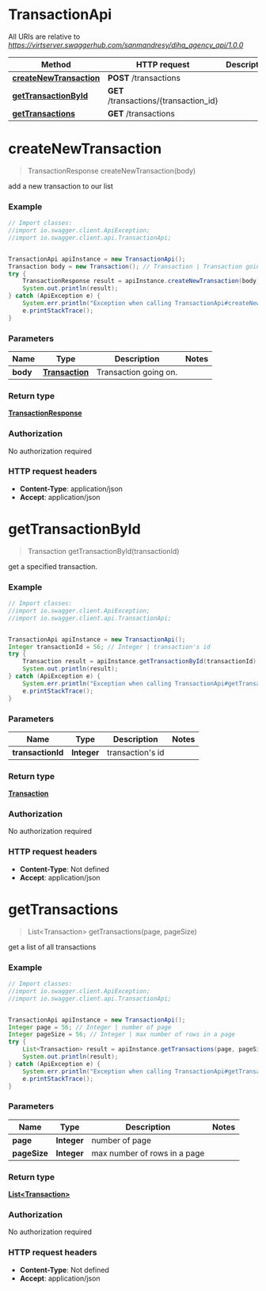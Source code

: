 # TransactionApi

All URIs are relative to *https://virtserver.swaggerhub.com/sanmandresy/diha_agency_api/1.0.0*

Method | HTTP request | Description
------------- | ------------- | -------------
[**createNewTransaction**](TransactionApi.md#createNewTransaction) | **POST** /transactions | 
[**getTransactionById**](TransactionApi.md#getTransactionById) | **GET** /transactions/{transaction_id} | 
[**getTransactions**](TransactionApi.md#getTransactions) | **GET** /transactions | 

<a name="createNewTransaction"></a>
# **createNewTransaction**
> TransactionResponse createNewTransaction(body)



add a new transaction to our list

### Example
```java
// Import classes:
//import io.swagger.client.ApiException;
//import io.swagger.client.api.TransactionApi;


TransactionApi apiInstance = new TransactionApi();
Transaction body = new Transaction(); // Transaction | Transaction going on.
try {
    TransactionResponse result = apiInstance.createNewTransaction(body);
    System.out.println(result);
} catch (ApiException e) {
    System.err.println("Exception when calling TransactionApi#createNewTransaction");
    e.printStackTrace();
}
```

### Parameters

Name | Type | Description  | Notes
------------- | ------------- | ------------- | -------------
 **body** | [**Transaction**](Transaction.md)| Transaction going on. |

### Return type

[**TransactionResponse**](TransactionResponse.md)

### Authorization

No authorization required

### HTTP request headers

 - **Content-Type**: application/json
 - **Accept**: application/json

<a name="getTransactionById"></a>
# **getTransactionById**
> Transaction getTransactionById(transactionId)



get a specified transaction.

### Example
```java
// Import classes:
//import io.swagger.client.ApiException;
//import io.swagger.client.api.TransactionApi;


TransactionApi apiInstance = new TransactionApi();
Integer transactionId = 56; // Integer | transaction's id
try {
    Transaction result = apiInstance.getTransactionById(transactionId);
    System.out.println(result);
} catch (ApiException e) {
    System.err.println("Exception when calling TransactionApi#getTransactionById");
    e.printStackTrace();
}
```

### Parameters

Name | Type | Description  | Notes
------------- | ------------- | ------------- | -------------
 **transactionId** | **Integer**| transaction&#x27;s id |

### Return type

[**Transaction**](Transaction.md)

### Authorization

No authorization required

### HTTP request headers

 - **Content-Type**: Not defined
 - **Accept**: application/json

<a name="getTransactions"></a>
# **getTransactions**
> List&lt;Transaction&gt; getTransactions(page, pageSize)



get a list of all transactions

### Example
```java
// Import classes:
//import io.swagger.client.ApiException;
//import io.swagger.client.api.TransactionApi;


TransactionApi apiInstance = new TransactionApi();
Integer page = 56; // Integer | number of page
Integer pageSize = 56; // Integer | max number of rows in a page
try {
    List<Transaction> result = apiInstance.getTransactions(page, pageSize);
    System.out.println(result);
} catch (ApiException e) {
    System.err.println("Exception when calling TransactionApi#getTransactions");
    e.printStackTrace();
}
```

### Parameters

Name | Type | Description  | Notes
------------- | ------------- | ------------- | -------------
 **page** | **Integer**| number of page |
 **pageSize** | **Integer**| max number of rows in a page |

### Return type

[**List&lt;Transaction&gt;**](Transaction.md)

### Authorization

No authorization required

### HTTP request headers

 - **Content-Type**: Not defined
 - **Accept**: application/json

